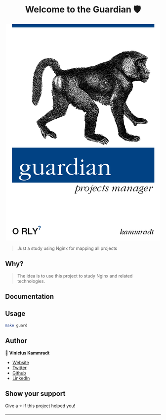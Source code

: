<h1 align="center">Welcome to the Guardian 🛡️</h1>

<p align="center">
  <img src="./.images/guardian.png" />
</p>

> Just a study using Nginx for mapping all projects

## Why?

> The idea is to use this project to study Nginx and related technologies.

## Documentation


## Usage

```sh
make guard
```

## Author

👤 **Vinicius Kammradt**

* [Website](https://kammradt.now.sh)
* [Twitter](https://twitter.com/kammzinho)
* [Github](https://github.com/kammradt)
* [LinkedIn](https://linkedin.com/in/vinicius-kammradt)

## Show your support

Give a ⭐️ if this project helped you!

***
